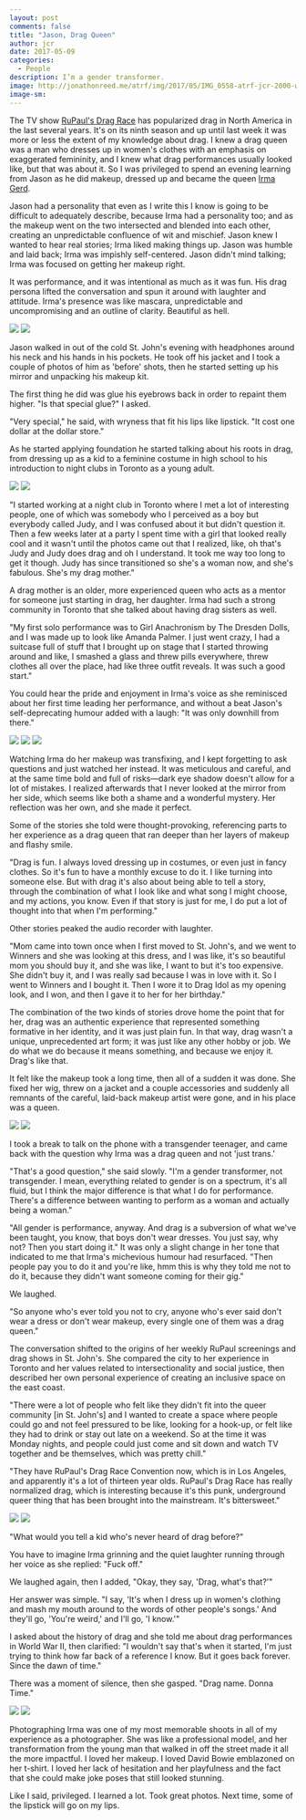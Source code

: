 ```yaml
---
layout: post
comments: false
title: "Jason, Drag Queen"
author: jcr
date: 2017-05-09
categories:
  - People
description: I’m a gender transformer.
image: http://jonathonreed.me/atrf/img/2017/05/IMG_0558-atrf-jcr-2000-web.jpg
image-sm:
---
```


The TV show <a href="https://en.wikipedia.org/wiki/RuPaul%27s_Drag_Race" target="blank">RuPaul's Drag Race</a> has popularized drag in North America in the last several years. It's on its ninth season and up until last week it was more or less the extent of my knowledge about drag. I knew a drag queen was a man who dresses up in women's clothes with an emphasis on exaggerated femininity, and I knew what drag performances usually looked like, but that was about it. So I was privileged to spend an evening learning from Jason as he did makeup, dressed up and became the queen <a href="https://www.facebook.com/QueenIrmaGerd" target="blank">Irma Gerd</a>.

Jason had a personality that even as I write this I know is going to be difficult to adequately describe, because Irma had a personality too; and as the makeup went on the two intersected and blended into each other, creating an unpredictable confluence of wit and mischief. Jason knew I wanted to hear real stories; Irma liked making things up. Jason was humble and laid back; Irma was impishly self-centered. Jason didn't mind talking; Irma was focused on getting her makeup right.

It was performance, and it was intentional as much as it was fun. His drag persona lifted the conversation and spun it around with laughter and attitude. Irma's presence was like mascara, unpredictable and uncompromising and an outline of clarity. Beautiful as hell.

<img src="http://jonathonreed.me/atrf/img/2017/05/IMG_0394-atrf-jcr-2000-web.jpg">

<img src="http://jonathonreed.me/atrf/img/2017/05/IMG_0399-atrf-jcr-2000-web.jpg">

Jason walked in out of the cold St. John's evening with headphones around his neck and his hands in his pockets. He took off his jacket and I took a couple of photos of him as 'before' shots, then he started setting up his mirror and unpacking his makeup kit.

The first thing he did was glue his eyebrows back in order to repaint them higher. "Is that special glue?" I asked.

"Very special," he said, with wryness that fit his lips like lipstick. "It cost one dollar at the dollar store."

As he started applying foundation he started talking about his roots in drag, from dressing up as a kid to a feminine costume in high school to his introduction to night clubs in Toronto as a young adult.

<img src="http://jonathonreed.me/atrf/img/2017/05/IMG_0405-atrf-jcr-2000-web.jpg">

<img src="http://jonathonreed.me/atrf/img/2017/05/IMG_0410-atrf-jcr-2000-web.jpg">

"I started working at a night club in Toronto where I met a lot of interesting people, one of which was somebody who I perceived as a boy but everybody called Judy, and I was confused about it but didn't question it. Then a few weeks later at a party I spent time with a girl that looked really cool and it wasn't until the photos came out that I realized, like, oh that's Judy and Judy does drag and oh I understand. It took me way too long to get it though. Judy has since transitioned so she's a woman now, and she's fabulous. She's my drag mother."

A drag mother is an older, more experienced queen who acts as a mentor for someone just starting in drag, her daughter. Irma had such a strong community in Toronto that she talked about having drag sisters as well.

"My first solo performance was to Girl Anachronism by The Dresden Dolls, and I was made up to look like Amanda Palmer. I just went crazy, I had a suitcase full of stuff that I brought up on stage that I started throwing around and like, I smashed a glass and threw pills everywhere, threw clothes all over the place, had like three outfit reveals. It was such a good start." 

You could hear the pride and enjoyment in Irma's voice as she reminisced about her first time leading her performance, and without a beat Jason's self-deprecating humour added with a laugh: "It was only downhill from there."

<img src="http://jonathonreed.me/atrf/img/2017/05/IMG_0411-atrf-jcr-2000-web.jpg">

<img src="http://jonathonreed.me/atrf/img/2017/05/IMG_0416-atrf-jcr-2000-web.jpg">

<img src="http://jonathonreed.me/atrf/img/2017/05/IMG_0418-atrf-jcr-2000-web.jpg">

Watching Irma do her makeup was transfixing, and I kept forgetting to ask questions and just watched her instead. It was meticulous and careful, and at the same time bold and full of risks—dark eye shadow doesn't allow for a lot of mistakes. I realized afterwards that I never looked at the mirror from her side, which seems like both a shame and a wonderful mystery. Her reflection was her own, and she made it perfect.

Some of the stories she told were thought-provoking, referencing parts to her experience as a drag queen that ran deeper than her layers of makeup and flashy smile.

"Drag is fun. I always loved dressing up in costumes, or even just in fancy clothes. So it's fun to have a monthly excuse to do it. I like turning into someone else. But with drag it's also about being able to tell a story, through the combination of what I look like and what song I might choose, and my actions, you know. Even if that story is just for me, I do put a lot of thought into that when I'm performing."

Other stories peaked the audio recorder with laughter.

"Mom came into town once when I first moved to St. John's, and we went to Winners and she was looking at this dress, and I was like, it's so beautiful mom you should buy it, and she was like, I want to but it's too expensive. She didn't buy it, and I was really sad because I was in love with it. So I went to Winners and I bought it. Then I wore it to Drag Idol as my opening look, and I won, and then I gave it to her for her birthday."

The combination of the two kinds of stories drove home the point that for her, drag was an authentic experience that represented something formative in her identity, and it was just plain fun. In that way, drag wasn't a unique, unprecedented art form; it was just like any other hobby or job. We do what we do because it means something, and because we enjoy it. Drag's like that.

It felt like the makeup took a long time, then all of a sudden it was done. She fixed her wig, threw on a jacket and a couple accessories and suddenly all remnants of the careful, laid-back makeup artist were gone, and in his place was a queen.

<img src="http://jonathonreed.me/atrf/img/2017/05/IMG_0434-atrf-jcr-2000-web.jpg">

<img src="http://jonathonreed.me/atrf/img/2017/05/IMG_0450-atrf-jcr-2000-web.jpg">

I took a break to talk on the phone with a transgender teenager, and came back with the question why Irma was a drag queen and not 'just trans.'

"That's a good question," she said slowly. "I'm a gender transformer, not transgender. I mean, everything related to gender is on a spectrum, it's all fluid, but I think the major difference is that what I do for performance. There's a difference between wanting to perform as a woman and actually being a woman."

"All gender is performance, anyway. And drag is a subversion of what we've been taught, you know, that boys don't wear dresses. You just say, why not? Then you start doing it." It was only a slight change in her tone that indicated to me that Irma's michevious humour had resurfaced. "Then people pay you to do it and you're like, hmm this is why they told me not to do it, because they didn't want someone coming for their gig."

We laughed.

"So anyone who's ever told you not to cry, anyone who's ever said don't wear a dress or don't wear makeup, every single one of them was a drag queen."

The conversation shifted to the origins of her weekly RuPaul screenings and drag shows in St. John's. She compared the city to her experience in Toronto and her values related to intersectionality and social justice, then described her own personal experience of creating an inclusive space on the east coast.

"There were a lot of people who felt like they didn't fit into the queer community [in St. John's] and I wanted to create a space where people could go and not feel pressured to be like, looking for a hook-up, or felt like they had to drink or stay out late on a weekend. So at the time it was Monday nights, and people could just come and sit down and watch TV together and be themselves, which was pretty chill."

"They have RuPaul's Drag Race Convention now, which is in Los Angeles, and apparently it's a lot of thirteen year olds. RuPaul's Drag Race has really normalized drag, which is interesting because it's this punk, underground queer thing that has been brought into the mainstream. It's bittersweet."

<img src="http://jonathonreed.me/atrf/img/2017/05/IMG_0473-atrf-jcr-2000-web.jpg">

<img src="http://jonathonreed.me/atrf/img/2017/05/IMG_0474-atrf-jcr-2000-web.jpg">

"What would you tell a kid who's never heard of drag before?"

You have to imagine Irma grinning and the quiet laughter running through her voice as she replied: "Fuck off."

We laughed again, then I added, "Okay, they say, 'Drag, what's that?'" 

Her answer was simple. "I say, 'It's when I dress up in women's clothing and mash my mouth around to the words of other people's songs.' And they'll go, 'You're weird,' and I'll go, 'I know.'"

I asked about the history of drag and she told me about drag performances in World War II, then clarified: "I wouldn't say that's when it started, I'm just trying to think how far back of a reference I know. But it goes back forever. Since the dawn of time."

There was a moment of silence, then she gasped. "Drag name. Donna Time." 

<img src="http://jonathonreed.me/atrf/img/2017/05/IMG_0509-atrf-jcr-2000-web.jpg">

<img src="http://jonathonreed.me/atrf/img/2017/05/IMG_0558-atrf-jcr-2000-web.jpg">

Photographing Irma was one of my most memorable shoots in all of my experience as a photographer. She was like a professional model, and her transformation from the young man that walked in off the street made it all the more impactful. I loved her makeup. I loved David Bowie emblazoned on her t-shirt. I loved her lack of hesitation and her playfulness and the fact that she could make joke poses that still looked stunning.

Like I said, privileged. I learned a lot. Took great photos. Next time, some of the lipstick will go on my lips.